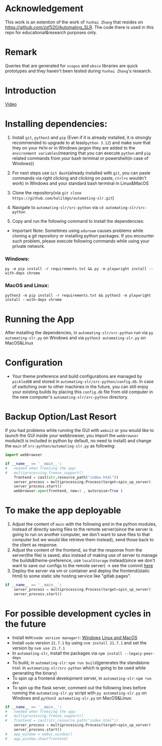 # Acknowledgement 

This work is an extention of the work of `Yunhai Zhang` that resides on https://github.com/zsf520/Automating_SLR. The code there is used in this repo for educational&research purposes only. 

# Remark 

Queries that are generated for `scopus` and `ebsco` libraries are quick prototypes and they haven't been tested during `Yunhai Zhang`'s research.

# Introduction 

[Video](https://drive.google.com/file/d/14ftPF3AKGU2_TITwsdPz4_aWJmUQOdDb/view?usp=sharing)

# Installing dependencies:

1. Install `git`, `python3` and `pip` (Even if it is already installed, it is strongly recommended to upgrade to at least`python 3.12`) and make sure that they on your `PATH` or in Windows jargon they are added to the `environment variables`(meaning that you can execute `python` and `pip` related commands from your bash terminal or powershell(in case of Windows))

2. For next steps use `Git Bash`(already installed with `git`, you can paste commands via right clicking and clicking on paste, `ctrl+v` wouldn't work) in Windows and your standard bash terminal in Linux&MacOS

3. Clone the repository(via `git clone https://github.com/halildgn/automating-slr.git`) 

4. Navigate to `automating-slr/src-python` via `cd automating-slr/src-python` 

5. Copy and run the following command to install the dependencies:

* Important Note: Sometimes using `eduroam` causes problems while cloning a git repository or installing python packages. If you encounter such problem, please execute following commands while using your private network.

### Windows:

```
py -m pip install -r requirements.txt && py -m playwright install --with-deps chrome
```

### MacOS and Linux:

```
python3 -m pip install -r requirements.txt && python3 -m playwright install --with-deps chrome
```

# Running the App
After installing the dependencies, in `automating-slr/src-python` run via `py automating-slr.py` on Windows and via `python3 automating-slr.py` on MacOS&Linux

# Configuration

* Your theme preference and build configurations are managed by `pickledDB` and stored in `automating-slr/src-python/config.db`. In case of switching over to other machines in the future, you can still enjoy your existing builds by placing this `config.db` file from old computer in the new computer's `automating-slr/src-python` directory. 

# Backup Option/Last Resort

If you had problems while running the GUI with `webui2` or you would like to launch the GUI inside your webbrowser, you import the `webbrowser` module(it is included in python by default, no need to install) and change the `main` of `src-python/automating-slr.py` as following: 
```python
import webbrowser
```
```python
if __name__ == '__main__':
#   needed when freezing the app:
#   multiprocessing.freeze_support()
    frontend = cast(str,resource_path("index.html"))
    server_process = multiprocessing.Process(target=spin_up_server) 
    server_process.start()
    webbrowser.open(frontend, new=1 , autoraise=True )
```

# To make the app deployable
1. Adjust the content of `main` with the following and in the python modules, instead of directly saving files to the remote server(since the server is going to run on another computer, we don't want to save files to that computer but we would like retrieve them instead), send those back to the client as response.
2. Adjust the content of the frontend, so that the response from the server(the file) is saved, also instead of making use of server to manage the builds&theme-preference, use `localStorage` instead(since we don't want to save our configs to the remote server) -> see the commit [here](https://gitlab.com/halildgn/automating-slr/-/commit/1470e149c61a5f2de333010586fe5efcd638382a) 
3. Deploy the server via vm or container and deploy the frontend(static html) to some static site hosting service like "gitlab pages".  
```python
if __name__ == '__main__':
    server_process = multiprocessing.Process(target=spin_up_server) 
    server_process.start()
```

# For possible development cycles in the future
* Install `NVM(node version manager)`:
[Windows](https://github.com/coreybutler/nvm-windows)
[Linux and MacOS](https://nodejs.org/en/download/package-manager)
* Install `node` version `21.7.1` by using `nvm install 21.7.1` and set the version by `nvm use 21.7.1`
* In `automating-slr`, install the packages via `npm install --legacy-peer-deps`
* To build, in `automating-slr`: `npm run build`(generates the standalone `html` in `automating-slr/src-python` which is going to be used while generating the binary)
* To spin up a frontend development server, in `automating-slr`: `npm run dev` 
* To spin up the flask server, comment out the following lines before running the `automating-slr.py` script with `py automating-slr.py` on Windows and `python3 automating-slr.py` on MacOS&Linux:
```python
if __name__ == '__main__':
#   needed when freezing the app:
#   multiprocessing.freeze_support()
#   frontend = cast(str,resource_path("index.html"))
    server_process = multiprocessing.Process(target=spin_up_server) 
    server_process.start()
#   app_window = webui.window()
#   app_window.show(frontend)
```

